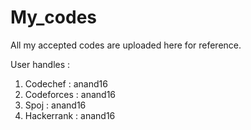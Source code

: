 # My_codes

All my accepted codes are uploaded here for reference. 

User handles :

1. Codechef : anand16
2. Codeforces : anand16
3. Spoj : anand16
4. Hackerrank : anand16
